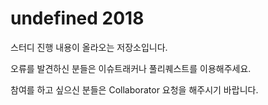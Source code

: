 # undefined 2018

스터디 진행 내용이 올라오는 저장소입니다.

오류를 발견하신 분들은 이슈트래커나 풀리퀘스트를 이용해주세요.

참여를 하고 싶으신 분들은 Collaborator 요청을 해주시기 바랍니다.
